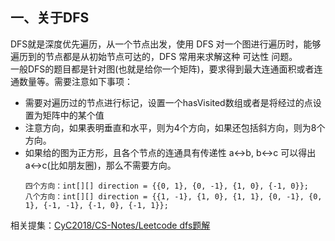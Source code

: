 ## 一、关于DFS
DFS就是深度优先遍历，从一个节点出发，使用 DFS 对一个图进行遍历时，能够遍历到的节点都是从初始节点可达的，DFS 常用来求解这种 可达性 问题。  
一般DFS的题目都是针对图(也就是给你一个矩阵)，要求得到最大连通面积或者连通数量等。需要注意如下事项：  
  
  -  需要对遍历过的节点进行标记，设置一个hasVisited数组或者是将经过的点设置为矩阵中的某个值
  -  注意方向，如果表明垂直和水平，则为4个方向，如果还包括斜方向，则为8个方向。
  -  如果给的图为正方形，且各个节点的连通具有传递性 a<->b, b<->c 可以得出 a<->c(比如朋友圈)，那么不需要方向。
      ```
      四个方向：int[][] direction = {{0, 1}, {0, -1}, {1, 0}, {-1, 0}};
      八个方向：int[][] direction = {{1, -1}, {1, 0}, {1, 1}, {0, -1}, {0, 1}, {-1, -1}, {-1, 0}, {-1, 1}};
      ```
相关提集：[CyC2018/CS-Notes/Leetcode dfs题解](https://github.com/CyC2018/CS-Notes/blob/master/notes/Leetcode%20%E9%A2%98%E8%A7%A3%20-%20%E6%90%9C%E7%B4%A2.md#dfs)
